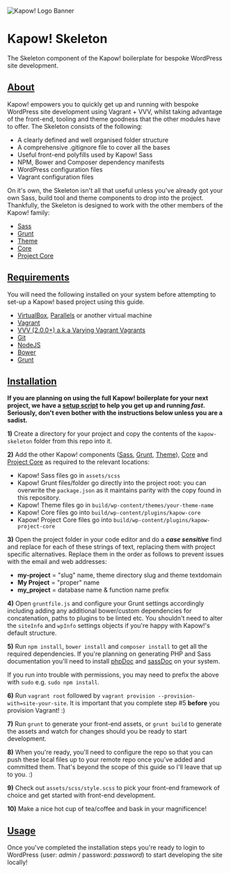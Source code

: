 ![Kapow! Logo Banner](https://raw.githubusercontent.com/kapow-wp/kapow-skeleton/master/kapow-full-logo-x2.png)

# Kapow! Skeleton

The Skeleton component of the Kapow! boilerplate for bespoke WordPress site development.

## [About](#about)

Kapow! empowers you to quickly get up and running with bespoke WordPress site development using Vagrant + VVV, whilst taking advantage of the front-end, tooling and theme goodness that the other modules have to offer. The Skeleton consists of the following:

- A clearly defined and well organised folder structure
- A comprehensive .gitignore file to cover all the bases
- Useful front-end polyfills used by Kapow! Sass
- NPM, Bower and Composer dependency manifests
- WordPress configuration files
- Vagrant configuration files

On it's own, the Skeleton isn't all that useful unless you've already got your own Sass, build tool and theme components to drop into the project. Thankfully, the Skeleton is designed to work with the other members of the Kapow! family:

- [Sass](https://github.com/mkdo/kapow-sass)
- [Grunt](https://github.com/mkdo/kapow-grunt)
- [Theme](https://github.com/mkdo/kapow-theme)
- [Core](https://github.com/mkdo/kapow-core)
- [Project Core](https://github.com/mkdo/kapow-project-core)

## [Requirements](#requirements)

You will need the following installed on your system before attempting to set-up a Kapow! based project using this guide.

- [VirtualBox](http://www.virtualbox.org/), [Parallels](http://www.parallels.com) or another virtual machine
- [Vagrant](https://www.vagrantup.com/)
- [VVV (2.0.0+) a.k.a Varying Vagrant Vagrants](https://github.com/Varying-Vagrant-Vagrants/VVV)
- [Git](https://git-scm.com/book/en/v2/Getting-Started-Installing-Git)
- [NodeJS](https://nodejs.org/)
- [Bower](http://bower.io/#install-bower)
- [Grunt](http://gruntjs.com/installing-grunt)

## [Installation](#installation)

**If you are planning on using the full Kapow! boilerplate for your next project, we have a [setup script](https://github.com/mkdo/kapow-setup) to help you get up and running *fast*. Seriously, don't even bother with the instructions below unless you are a sadist.**

**1)** Create a directory for your project and copy the contents of the `kapow-skeleton` folder from this repo into it.

**2)** Add the other Kapow! components ([Sass](https://github.com/mkdo/kapow-sass), [Grunt](https://github.com/mkdo/kapow-grunt), [Theme](https://github.com/mkdo/kapow-theme)), [Core](https://github.com/mkdo/kapow-core) and [Project Core](https://github.com/mkdo/kapow-project-core) as required to the relevant locations:

- Kapow! Sass files go in `assets/scss`
- Kapow! Grunt files/folder go directly into the project root: you can overwrite the `package.json` as it maintains parity with the copy found in this repository.
- Kapow! Theme files go in `build/wp-content/themes/your-theme-name`
- Kapow! Core files go into `build/wp-content/plugins/kapow-core`
- Kapow! Project Core files go into `build/wp-content/plugins/kapow-project-core`

**3)** Open the project folder in your code editor and do a ***case sensitive*** find and replace for each of these strings of text, replacing them with project specific alternatives. Replace them in the order as follows to prevent issues with the email and web addresses:

- **my-project** = "slug" name, theme directory slug and theme textdomain
- **My Project** = "proper" name
- **my_project** = database name & function name prefix

**4)** Open `gruntfile.js` and configure your Grunt settings accordingly including adding any additional bower/custom dependencies for concatenation, paths to plugins to be linted etc. You shouldn't need to alter the `siteInfo` and `wpInfo` settings objects if you're happy with Kapow!'s default structure.

**5)** Run `npm install`,  `bower install` and `composer install` to get all the required dependencies. If you're planning on generating PHP and Sass documentation you'll need to install [phpDoc](http://www.phpdoc.org/docs/latest/getting-started/installing.html) and [sassDoc](http://www.sassdoc.com) on your system.

If you run into trouble with permissions, you may need to prefix the above with `sudo` e.g. `sudo npm install`.

**6)** Run `vagrant root` followed by `vagrant provision --provision-with=site-your-site`. It is important that you complete step #5 **before** you provision Vagrant! :)

**7)** Run `grunt` to generate your front-end assets, or `grunt build` to generate the assets and watch for changes should you be ready to start development.

**8)** When you're ready, you'll need to configure the repo so that you can push these local files up to your remote repo once you've added and committed them. That's beyond the scope of this guide so I'll leave that up to you. :)

**9)** Check out `assets/scss/style.scss` to pick your front-end framework of choice and get started with front-end development.

**10)** Make a nice hot cup of tea/coffee and bask in your magnificence!

## [Usage](#usage)

Once you've completed the installation steps you're ready to login to WordPress (user: *admin* / password: *password*) to start developing the site locally!
